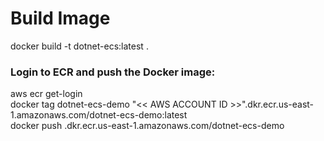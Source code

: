 # Build Image


docker build -t dotnet-ecs:latest .


### Login to ECR and push the Docker image:

aws ecr get-login <br/>
docker tag dotnet-ecs-demo "<< AWS ACCOUNT ID >>".dkr.ecr.us-east-1.amazonaws.com/dotnet-ecs-demo:latest <br/>
docker push <AWS ACCOUNT ID>.dkr.ecr.us-east-1.amazonaws.com/dotnet-ecs-demo
